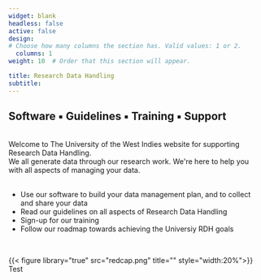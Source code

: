 ```yaml
---
widget: blank
headless: false
active: false
design:
# Choose how many columns the section has. Valid values: 1 or 2.
  columns: 1
weight: 10  # Order that this section will appear.

title: Research Data Handling
subtitle:
---
```


## Software :black_small_square: Guidelines :black_small_square: Training :black_small_square: Support

<br>  
Welcome to The University of the West Indies website for supporting Research Data Handling.<br>
We all generate data through our research work. We're here to help you with all aspects of managing your data.  
  <br>
  <br>  

- Use our software to build your data management plan, and to collect and share your data 
- Read our guidelines on all aspects of Research Data Handling
- Sign-up for our training 
- Follow our roadmap towards achieving the Universiy RDH goals
<br>  


{{< figure library="true" src="redcap.png" title="" style="width:20%">}}
Test